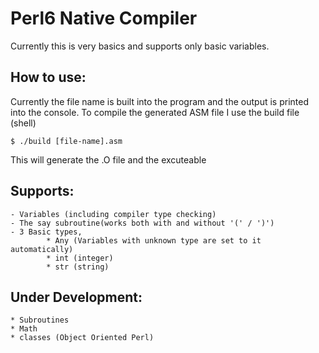 # Perl6 Native Compiler

Currently this is very basics and supports only basic variables.

## How to use:
Currently the file name is built into the program and the output is printed into the console.
To compile the generated ASM file I use the build file (shell)

	$ ./build [file-name].asm 

This will generate the .O file and the excuteable

## Supports:
	- Variables (including compiler type checking)
	- The say subroutine(works both with and without '(' / ')')
	- 3 Basic types, 
		    * Any (Variables with unknown type are set to it automatically)
		    * int (integer)
		    * str (string)
		
## Under Development:
    * Subroutines
    * Math
    * classes (Object Oriented Perl)
    
